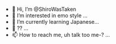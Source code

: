 - 👋 Hi, I’m @ShiroWasTaken
- 👀 I’m interested in emo style ...
- 🌱 I’m currently learning Japanese...
- 💞️ ?? ...
- 📫 How to reach me, uh talk too me-? ...

<!---
ShiroWasTaken/ShiroWasTaken is a ✨ special ✨ repository because its `README.md` (this file) appears on your GitHub profile.
You can click the Preview link to take a look at your changes.
--->
